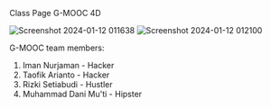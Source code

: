 Class Page G-MOOC 4D

![Screenshot 2024-01-12 011638](https://github.com/nurzaman-now/G-MOOC-4D/assets/75087977/12e58087-be5d-416f-9b31-ef7e14c3b34e)
![Screenshot 2024-01-12 012100](https://github.com/nurzaman-now/G-MOOC-4D/assets/75087977/5e027afc-f52b-4df1-b7df-3609778dadd5)

G-MOOC team members:
1. Iman Nurjaman - Hacker
2. Taofik Arianto - Hacker
3. Rizki Setiabudi - Hustler
4. Muhammad Dani Mu'ti - Hipster
